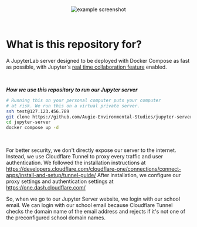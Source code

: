 <br>
<p align="center">
  <img alt="example screenshot" src="https://user-images.githubusercontent.com/19341857/201000605-2828bf29-da22-489d-8e09-649832c4b510.png">
</p>
<br>

# What is this repository for?

A JupyterLab server designed to be deployed with Docker Compose
as fast as possible, with Jupyter's
[real time collaboration feature](https://jupyterlab.readthedocs.io/en/stable/user/rtc.html)
enabled.

<br>

***How we use this repository to run our Jupyter server***<br>
```bash
# Running this on your personal computer puts your computer
# at risk. We run this on a virtual private server.
ssh test@127.123.456.789
git clone https://github.com/Augie-Environmental-Studies/jupyter-server.git
cd jupyter-server
docker compose up -d
```

<br>

For better security, we don't directly expose
our server to the internet. Instead, we use Cloudflare Tunnel
to proxy every traffic and user authentication. We followed the installation instructions at
https://developers.cloudflare.com/cloudflare-one/connections/connect-apps/install-and-setup/tunnel-guide/
After installation, we configure our proxy settings and authentication
settings at https://one.dash.cloudflare.com/

So, when we go to our Jupyter Server website,
we login with our school email. We can login with our school email
because Cloudflare Tunnel checks the domain name of
the email address and rejects if it's not one of
the preconfigured school domain names.

<br>
<br>
